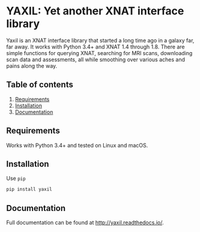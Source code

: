 YAXIL: Yet another XNAT interface library
=========================================
Yaxil is an XNAT interface library that started a long time ago in a galaxy far, 
far away. It works with Python 3.4+ and XNAT 1.4 through 1.8. There are simple 
functions for querying XNAT, searching for MRI scans, downloading scan data 
and assessments, all while smoothing over various aches and pains along the way.

## Table of contents
1. [Requirements](#requirements)
2. [Installation](#installation)
3. [Documentation](#documentation)

## Requirements
Works with Python 3.4+ and tested on Linux and macOS.

## Installation
Use `pip`

```bash
pip install yaxil
```

## Documentation
Full documentation can be found at <http://yaxil.readthedocs.io/>.

